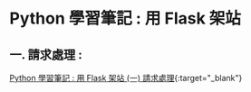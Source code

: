 # Python 學習筆記 : 用 Flask 架站
##  一. 請求處理 :
[Python 學習筆記 : 用 Flask 架站 (一) 請求處理](https://yhhuang1966.blogspot.com/2019/08/python-flask.html){:target="_blank"}
